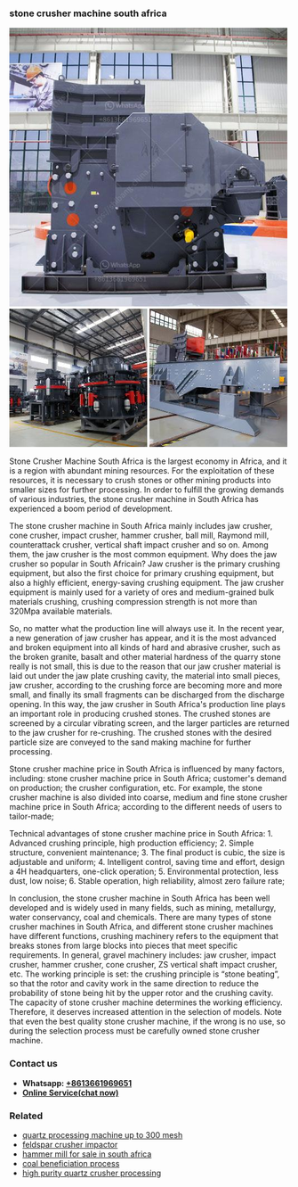 <h3>stone crusher machine south africa</h3><img src='1708587405.jpg' alt=''><p>Stone Crusher Machine South Africa is the largest economy in Africa, and it is a region with abundant mining resources. For the exploitation of these resources, it is necessary to crush stones or other mining products into smaller sizes for further processing. In order to fulfill the growing demands of various industries, the stone crusher machine in South Africa has experienced a boom period of development.</p><p>The stone crusher machine in South Africa mainly includes jaw crusher, cone crusher, impact crusher, hammer crusher, ball mill, Raymond mill, counterattack crusher, vertical shaft impact crusher and so on. Among them, the jaw crusher is the most common equipment. Why does the jaw crusher so popular in South Africain? Jaw crusher is the primary crushing equipment, but also the first choice for primary crushing equipment, but also a highly efficient, energy-saving crushing equipment. The jaw crusher equipment is mainly used for a variety of ores and medium-grained bulk materials crushing, crushing compression strength is not more than 320Mpa available materials.</p><p>So, no matter what the production line will always use it. In the recent year, a new generation of jaw crusher has appear, and it is the most advanced and broken equipment into all kinds of hard and abrasive crusher, such as the broken granite, basalt and other material hardness of the quarry stone really is not small, this is due to the reason that our jaw crusher material is laid out under the jaw plate crushing cavity, the material into small pieces, jaw crusher, according to the crushing force are becoming more and more small, and finally its small fragments can be discharged from the discharge opening. In this way, the jaw crusher in South Africa's production line plays an important role in producing crushed stones. The crushed stones are screened by a circular vibrating screen, and the larger particles are returned to the jaw crusher for re-crushing. The crushed stones with the desired particle size are conveyed to the sand making machine for further processing.</p><p>Stone crusher machine price in South Africa is influenced by many factors, including: stone crusher machine price in South Africa; customer's demand on production; the crusher configuration, etc. For example, the stone crusher machine is also divided into coarse, medium and fine stone crusher machine price in South Africa; according to the different needs of users to tailor-made;</p><p>Technical advantages of stone crusher machine price in South Africa: 1. Advanced crushing principle, high production efficiency; 2. Simple structure, convenient maintenance; 3. The final product is cubic, the size is adjustable and uniform; 4. Intelligent control, saving time and effort, design a 4H headquarters, one-click operation; 5. Environmental protection, less dust, low noise; 6. Stable operation, high reliability, almost zero failure rate;</p><p>In conclusion, the stone crusher machine in South Africa has been well developed and is widely used in many fields, such as mining, metallurgy, water conservancy, coal and chemicals. There are many types of stone crusher machines in South Africa, and different stone crusher machines have different functions, crushing machinery refers to the equipment that breaks stones from large blocks into pieces that meet specific requirements. In general, gravel machinery includes: jaw crusher, impact crusher, hammer crusher, cone crusher, ZS vertical shaft impact crusher, etc. The working principle is set: the crushing principle is “stone beating”, so that the rotor and cavity work in the same direction to reduce the probability of stone being hit by the upper rotor and the crushing cavity. The capacity of stone crusher machine determines the working efficiency. Therefore, it deserves increased attention in the selection of models. Note that even the best quality stone crusher machine, if the wrong is no use, so during the selection process must be carefully owned stone crusher machine.</p><h3>Contact us</h3><ul><li><strong>Whatsapp:&nbsp;<a href="https://wa.me/8613661969651">+8613661969651</a></strong></li><li><a href="https://swt.shibang-china.com/?git&amp;zhl&amp;stone crusher machine south africa"><strong>Online Service(chat now)</strong></a></li></ul><h3>Related</h3><ul><li><a href='quartz processing machine up to 300 mesh.md'>quartz processing machine up to 300 mesh</a></li><li><a href='feldspar crusher impactor.md'>feldspar crusher impactor</a></li><li><a href='hammer mill for sale in south africa.md'>hammer mill for sale in south africa</a></li><li><a href='coal beneficiation process.md'>coal beneficiation process</a></li><li><a href='high purity quartz crusher processing.md'>high purity quartz crusher processing</a></li></ul>